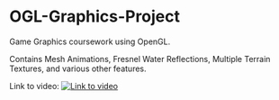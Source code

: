 # OGL-Graphics-Project

Game Graphics coursework using OpenGL.

Contains Mesh Animations, Fresnel Water Reflections, Multiple Terrain Textures, and various other features. 

Link to video:
[![Link to video](http://img.youtube.com/vi/2Wzs80uUJwc/0.jpg)](http://www.youtube.com/watch?v=2Wzs80uUJwc&ab_channel=Dovis "CSC8502 Coursework - Dovydas Simoliunas")
